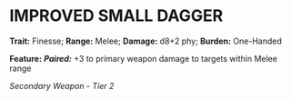 ﻿# IMPROVED SMALL DAGGER

**Trait:** Finesse; **Range:** Melee; **Damage:** d8+2 phy; **Burden:** One-Handed

**Feature:** ***Paired:*** +3 to primary weapon damage to targets within Melee range

*Secondary Weapon - Tier 2*
